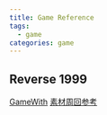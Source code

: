 ```yaml
---
title: Game Reference
tags:
  - game
categories: game
---
```

## Reverse 1999

[GameWith](https://gamewith.jp/reverse1999/)
[素材周回参考](https://reverse1999.wikiru.jp/?%E7%B4%A0%E6%9D%90%E5%91%A8%E5%9B%9E%E3%81%AE%E3%82%AA%E3%82%B9%E3%82%B9%E3%83%A1%E5%A0%B4%E6%89%80)

